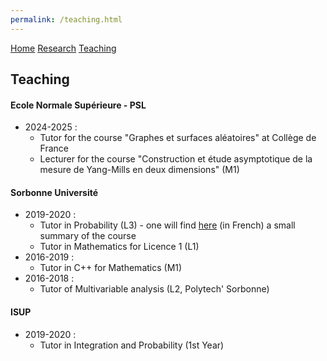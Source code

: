 ```yaml
---
permalink: /teaching.html  
---
```

<head>
  <meta name="author" content="Thibaut Lemoine">
  <link href="style.css" rel="stylesheet">
</head>

<div class="banner">
    <a href="/home.html">Home</a>
    <a href="/research.html">Research</a>
    <a href="/teaching.html">Teaching</a>
</div>

<body>

<h2>Teaching</h2>

#### Ecole Normale Supérieure - PSL

- 2024-2025 :
  - Tutor for the course "Graphes et surfaces aléatoires" at Collège de France
  - Lecturer for the course "Construction et étude asymptotique de la mesure de Yang-Mills en deux dimensions" (M1) 

#### Sorbonne Université

- 2019-2020 :
  - Tutor in Probability (L3) - one will find [here](/Synthese_Cours_290.pdf) (in French) a small summary of the course
  - Tutor in Mathematics for Licence 1 (L1)
- 2016-2019 :
  - Tutor in C++ for Mathematics (M1)
- 2016-2018 :
  - Tutor of Multivariable analysis (L2, Polytech' Sorbonne)

#### ISUP

- 2019-2020 :
  - Tutor in Integration and Probability (1st Year)
